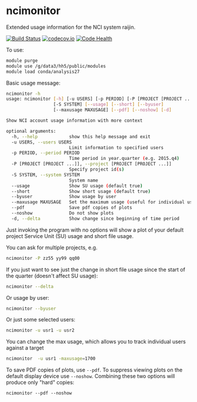 # ncimonitor
Extended usage information for the NCI system raijin.

[![Build Status](https://travis-ci.org/coecms/ncimonitor.svg?branch=master)](https://travis-ci.org/coecms/ncimonitor)
[![codecov.io](https://codecov.io/github/coecms/ncimonitor/coverage.svg?branch=master)](https://codecov.io/github/coecms/ncimonitor?branch=master)
[![Code Health](https://landscape.io/github/coecms/ncimonitor/master/landscape.svg?style=flat)](https://landscape.io/github/coecms/ncimonitor/master)

To use:

```bash
module purge
module use /g/data3/hh5/public/modules
module load conda/analysis27
```

Basic usage message:
```bash
ncimonitor -h
usage: ncimonitor [-h] [-u USERS] [-p PERIOD] [-P [PROJECT [PROJECT ...]]]
                  [-S SYSTEM] [--usage] [--short] [--byuser]
                  [--maxusage MAXUSAGE] [--pdf] [--noshow] [-d]

Show NCI account usage information with more context

optional arguments:
  -h, --help            show this help message and exit
  -u USERS, --users USERS
                        Limit information to specified users
  -p PERIOD, --period PERIOD
                        Time period in year.quarter (e.g. 2015.q4)
  -P [PROJECT [PROJECT ...]], --project [PROJECT [PROJECT ...]]
                        Specify project id(s)
  -S SYSTEM, --system SYSTEM
                        System name
  --usage               Show SU usage (default true)
  --short               Show short usage (default true)
  --byuser              Show usage by user
  --maxusage MAXUSAGE   Set the maximum usage (useful for individual users)
  --pdf                 Save pdf copies of plots
  --noshow              Do not show plots
  -d, --delta           Show change since beginning of time period
```

Just invoking the program with no options will show a plot of your default project Service Unit (SU) usage and short 
file usage.

You can ask for multiple projects, e.g.
```bash
ncimonitor -P zz55 yy99 qq00
```
If you just want to see just the change in short file usage since the start of the quarter (doesn't affect SU usage):
```bash
ncimonitor --delta
```
Or usage by user:
```bash
ncimonitor --byuser
```
Or just some selected users:
```bash
ncimonitor -u usr1 -u usr2
```
You can change the max usage, which allows you to track individual users against a target
```bash
ncimonitor  -u usr1 -maxusage=1700
```
To save PDF copies of plots, use `--pdf`. To suppress viewing plots on the default display
device use `--noshow`. Combining these two options will produce only "hard" copies:
```
ncimonitor --pdf --noshow
```

